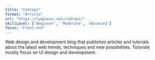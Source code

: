 ```yaml
---
title: "Codrops"
format: "Article"
url: "https://tympanus.net/codrops/"
skillLevel: ['Beginner', 'Moderate', 'Advanced']
focus: "Front-end"
---
```


Web design and development blog that publishes articles and tutorials about the latest web trends, techniques and new possibilities. Tutorials mostly focus on UI design and development.
